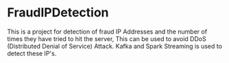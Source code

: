 # FraudIPDetection
This is a project for detection of fraud IP Addresses and the number of times they have tried to hit the server, This can be used to avoid DDoS (Distributed Denial of Service) Attack. Kafka and Spark Streaming is used to detect these IP's.
